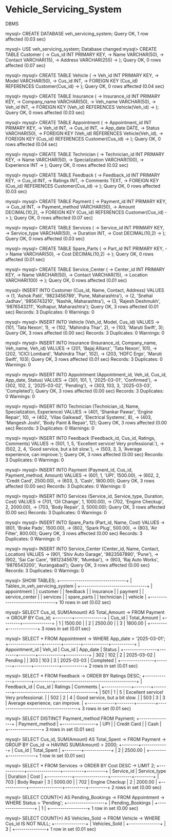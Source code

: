 # Vehicle_Servicing_System
DBMS 

mysql> CREATE DATABASE veh_servicing_system;
Query OK, 1 row affected (0.03 sec)

mysql> USE veh_servicing_system;
Database changed
mysql> CREATE TABLE Customer (
    ->     Cus_id INT PRIMARY KEY,
    ->     Name VARCHAR(50),
    ->     Contact VARCHAR(15),
    ->     Address VARCHAR(255)
    -> );
Query OK, 0 rows affected (0.07 sec)

mysql>
mysql> CREATE TABLE Vehicle (
    ->     Veh_id INT PRIMARY KEY,
    ->     Model VARCHAR(50),
    ->     Cus_id INT,
    ->     FOREIGN KEY (Cus_id) REFERENCES Customer(Cus_id)
    -> );
Query OK, 0 rows affected (0.04 sec)

mysql>
mysql> CREATE TABLE Insurance (
    ->     Insurance_id INT PRIMARY KEY,
    ->     Company_name VARCHAR(50),
    ->     Veh_name VARCHAR(50),
    ->     Veh_id INT,
    ->     FOREIGN KEY (Veh_id) REFERENCES Vehicle(Veh_id)
    -> );
Query OK, 0 rows affected (0.03 sec)

mysql>
mysql> CREATE TABLE Appointment (
    ->     Appointment_id INT PRIMARY KEY,
    ->     Veh_id INT,
    ->     Cus_id INT,
    ->     App_date DATE,
    ->     Status VARCHAR(50),
    ->     FOREIGN KEY (Veh_id) REFERENCES Vehicle(Veh_id),
    ->     FOREIGN KEY (Cus_id) REFERENCES Customer(Cus_id)
    -> );
Query OK, 0 rows affected (0.04 sec)

mysql>
mysql> CREATE TABLE Technician (
    ->     Technician_id INT PRIMARY KEY,
    ->     Name VARCHAR(50),
    ->     Specialization VARCHAR(100),
    ->     Experience INT
    -> );
Query OK, 0 rows affected (0.02 sec)

mysql>
mysql> CREATE TABLE Feedback (
    ->     Feedback_id INT PRIMARY KEY,
    ->     Cus_id INT,
    ->     Ratings INT,
    ->     Comments TEXT,
    ->     FOREIGN KEY (Cus_id) REFERENCES Customer(Cus_id)
    -> );
Query OK, 0 rows affected (0.03 sec)

mysql>
mysql> CREATE TABLE Payment (
    ->     Payment_id INT PRIMARY KEY,
    ->     Cus_id INT,
    ->     Payment_method VARCHAR(50),
    ->     Amount DECIMAL(10,2),
    ->     FOREIGN KEY (Cus_id) REFERENCES Customer(Cus_id)
    -> );
Query OK, 0 rows affected (0.07 sec)

mysql>
mysql> CREATE TABLE Services (
    ->     Service_id INT PRIMARY KEY,
    ->     Service_type VARCHAR(50),
    ->     Duration INT,
    ->     Cost DECIMAL(10,2)
    -> );
Query OK, 0 rows affected (0.03 sec)

mysql>
mysql> CREATE TABLE Spare_Parts (
    ->     Part_id INT PRIMARY KEY,
    ->     Name VARCHAR(50),
    ->     Cost DECIMAL(10,2)
    -> );
Query OK, 0 rows affected (0.01 sec)

mysql>
mysql> CREATE TABLE Service_Center (
    ->     Center_id INT PRIMARY KEY,
    ->     Name VARCHAR(50),
    ->     Contact VARCHAR(15),
    ->     Location VARCHAR(100)
    -> );
Query OK, 0 rows affected (0.01 sec)

mysql> INSERT INTO Customer (Cus_id, Name, Contact, Address) VALUES
    -> (1, 'Ashok Patil', '9823456789', 'Pune, Maharashtra'),
    -> (2, 'Snehal Jadhav', '9856743210', 'Nashik, Maharashtra'),
    -> (3, 'Rajesh Deshmukh', '9876543211', 'Kolhapur, Maharashtra');
Query OK, 3 rows affected (0.01 sec)
Records: 3  Duplicates: 0  Warnings: 0

mysql>
mysql> INSERT INTO Vehicle (Veh_id, Model, Cus_id) VALUES
    -> (101, 'Tata Nexon', 1),
    -> (102, 'Mahindra Thar', 2),
    -> (103, 'Maruti Swift', 3);
Query OK, 3 rows affected (0.00 sec)
Records: 3  Duplicates: 0  Warnings: 0

mysql>
mysql> INSERT INTO Insurance (Insurance_id, Company_name, Veh_name, Veh_id) VALUES
    -> (201, 'Bajaj Allianz', 'Tata Nexon', 101),
    -> (202, 'ICICI Lombard', 'Mahindra Thar', 102),
    -> (203, 'HDFC Ergo', 'Maruti Swift', 103);
Query OK, 3 rows affected (0.01 sec)
Records: 3  Duplicates: 0  Warnings: 0

mysql>
mysql> INSERT INTO Appointment (Appointment_id, Veh_id, Cus_id, App_date, Status) VALUES
    -> (301, 101, 1, '2025-03-01', 'Confirmed'),
    -> (302, 102, 2, '2025-03-02', 'Pending'),
    -> (303, 103, 3, '2025-03-03', 'Completed');
Query OK, 3 rows affected (0.00 sec)
Records: 3  Duplicates: 0  Warnings: 0

mysql>
mysql> INSERT INTO Technician (Technician_id, Name, Specialization, Experience) VALUES
    -> (401, 'Shankar Pawar', 'Engine Repair', 10),
    -> (402, 'Vilas Gaikwad', 'Electrical Systems', 8),
    -> (403, 'Mangesh Joshi', 'Body Paint & Repair', 12);
Query OK, 3 rows affected (0.00 sec)
Records: 3  Duplicates: 0  Warnings: 0

mysql>
mysql> INSERT INTO Feedback (Feedback_id, Cus_id, Ratings, Comments) VALUES
    -> (501, 1, 5, 'Excellent service! Very professional.'),
    -> (502, 2, 4, 'Good service, but a bit slow.'),
    -> (503, 3, 3, 'Average experience, can improve.');
Query OK, 3 rows affected (0.00 sec)
Records: 3  Duplicates: 0  Warnings: 0

mysql>
mysql> INSERT INTO Payment (Payment_id, Cus_id, Payment_method, Amount) VALUES
    -> (601, 1, 'UPI', 1500.00),
    -> (602, 2, 'Credit Card', 2500.00),
    -> (603, 3, 'Cash', 1800.00);
Query OK, 3 rows affected (0.00 sec)
Records: 3  Duplicates: 0  Warnings: 0

mysql>
mysql> INSERT INTO Services (Service_id, Service_type, Duration, Cost) VALUES
    -> (701, 'Oil Change', 1, 1000.00),
    -> (702, 'Engine Checkup', 2, 2000.00),
    -> (703, 'Body Repair', 3, 5000.00);
Query OK, 3 rows affected (0.00 sec)
Records: 3  Duplicates: 0  Warnings: 0

mysql>
mysql> INSERT INTO Spare_Parts (Part_id, Name, Cost) VALUES
    -> (801, 'Brake Pads', 1500.00),
    -> (802, 'Spark Plug', 500.00),
    -> (803, 'Air Filter', 800.00);
Query OK, 3 rows affected (0.00 sec)
Records: 3  Duplicates: 0  Warnings: 0

mysql>
mysql> INSERT INTO Service_Center (Center_id, Name, Contact, Location) VALUES
    -> (901, 'Shiv Auto Garage', '9823567890', 'Pune'),
    -> (902, 'Sai Car Care', '9812345678', 'Mumbai'),
    -> (903, 'Raj Auto Works', '9876543200', 'Aurangabad');
Query OK, 3 rows affected (0.00 sec)
Records: 3  Duplicates: 0  Warnings: 0

mysql> SHOW TABLES;
+--------------------------------+
| Tables_in_veh_servicing_system |
+--------------------------------+
| appointment                    |
| customer                       |
| feedback                       |
| insurance                      |
| payment                        |
| service_center                 |
| services                       |
| spare_parts                    |
| technician                     |
| vehicle                        |
+--------------------------------+
10 rows in set (0.02 sec)

mysql> SELECT Cus_id, SUM(Amount) AS Total_Amount
    -> FROM Payment
    -> GROUP BY Cus_id;
+--------+--------------+
| Cus_id | Total_Amount |
+--------+--------------+
|      1 |      1500.00 |
|      2 |      2500.00 |
|      3 |      1800.00 |
+--------+--------------+
3 rows in set (0.01 sec)

mysql> SELECT * FROM Appointment
    -> WHERE App_date > '2025-03-01';
+----------------+--------+--------+------------+-----------+
| Appointment_id | Veh_id | Cus_id | App_date   | Status    |
+----------------+--------+--------+------------+-----------+
|            302 |    102 |      2 | 2025-03-02 | Pending   |
|            303 |    103 |      3 | 2025-03-03 | Completed |
+----------------+--------+--------+------------+-----------+
2 rows in set (0.01 sec)

mysql> SELECT * FROM Feedback
    -> ORDER BY Ratings DESC;
+-------------+--------+---------+---------------------------------------+
| Feedback_id | Cus_id | Ratings | Comments                              |
+-------------+--------+---------+---------------------------------------+
|         501 |      1 |       5 | Excellent service! Very professional. |
|         502 |      2 |       4 | Good service, but a bit slow.         |
|         503 |      3 |       3 | Average experience, can improve.      |
+-------------+--------+---------+---------------------------------------+
3 rows in set (0.01 sec)

mysql> SELECT DISTINCT Payment_method FROM Payment;
+----------------+
| Payment_method |
+----------------+
| UPI            |
| Credit Card    |
| Cash           |
+----------------+
3 rows in set (0.01 sec)

mysql> SELECT Cus_id, SUM(Amount) AS Total_Spent
    -> FROM Payment
    -> GROUP BY Cus_id
    -> HAVING SUM(Amount) > 2000;
+--------+-------------+
| Cus_id | Total_Spent |
+--------+-------------+
|      2 |     2500.00 |
+--------+-------------+
1 row in set (0.01 sec)

mysql> SELECT * FROM Services
    -> ORDER BY Cost DESC
    -> LIMIT 2;
+------------+----------------+----------+---------+
| Service_id | Service_type   | Duration | Cost    |
+------------+----------------+----------+---------+
|        703 | Body Repair    |        3 | 5000.00 |
|        702 | Engine Checkup |        2 | 2000.00 |
+------------+----------------+----------+---------+
2 rows in set (0.00 sec)

mysql> SELECT COUNT(*) AS Pending_Bookings
    -> FROM Appointment
    -> WHERE Status = 'Pending';
+------------------+
| Pending_Bookings |
+------------------+
|                1 |
+------------------+
1 row in set (0.00 sec)

mysql> SELECT COUNT(*) AS Vehicles_Sold
    -> FROM Vehicle
    -> WHERE Cus_id IS NOT NULL;
+---------------+
| Vehicles_Sold |
+---------------+
|             3 |
+---------------+
1 row in set (0.01 sec)
